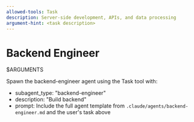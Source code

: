 ```yaml
---
allowed-tools: Task
description: Server-side development, APIs, and data processing
argument-hint: <task description>
---
```


# Backend Engineer

$ARGUMENTS

Spawn the backend-engineer agent using the Task tool with:
- subagent_type: "backend-engineer"
- description: "Build backend"
- prompt: Include the full agent template from `.claude/agents/backend-engineer.md` and the user's task above